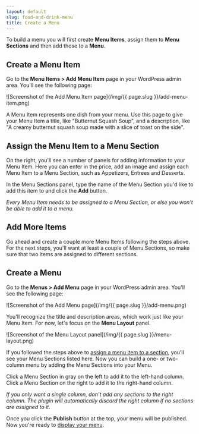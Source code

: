 ```yaml
---
layout: default
slug: food-and-drink-menu
title: Create a Menu
---
```

To build a menu you will first create **Menu Items**, assign them to **Menu Sections** and then add those to a **Menu**.

## <a name="create-menu-item"></a>Create a Menu Item

Go to the **Menu Items > Add Menu Item** page in your WordPress admin area. You'll see the following page:

![Screenshot of the Add Menu Item page](/img/{{ page.slug }}/add-menu-item.png)

A Menu Item represents one dish from your menu. Use this page to give your Menu Item a title, like "Butternut Squash Soup", and a description, like "A creamy butternut squash soup made with a slice of toast on the side".

## <a name="assign-item-to-section"></a>Assign the Menu Item to a Menu Section

On the right, you'll see a number of panels for adding information to your Menu Item. Here you can enter in the price, add an image and assign each Menu Item to a Menu Section, such as Appetizers, Entrees and Desserts.

In the Menu Sections panel, type the name of the Menu Section you'd like to add this item to and click the **Add** button.

*Every Menu Item needs to be assigned to a Menu Section, or else you won't be able to add it to a menu.*

## Add More Items

Go ahead and create a couple more Menu Items following the steps above. For the next steps, you'll want at least a couple of Menu Sections, so make sure that two items are assigned to different sections.

## <a name="create-menu"></a> Create a Menu

Go to the **Menus > Add Menu** page in your WordPress admin area. You'll see the following page:

![Screenshot of the Add Menu page](/img/{{ page.slug }}/add-menu.png)

You'll recognize the title and description areas, which work just like your Menu Item. For now, let's focus on the **Menu Layout** panel.

![Screenshot of the Menu Layout panel](/img/{{ page.slug }}/menu-layout.png)

If you followed the steps above to [assign a menu item to a section](#assign-item-to-section), you'll see your Menu Sections listed here. Now you can build a one- or two-column menu by adding the Menu Sections into your Menu.

Click a Menu Section in gray on the left to add it to the left-hand column. Click a Menu Section on the right to add it to the right-hand column.

*If you only want a single column, don't add any sections to the right column. The plugin will automatically discard the right column if no sections are assigned to it.*

Once you click the **Publish** button at the top, your menu will be published. Now you're ready to [display your menu](display-menu).
